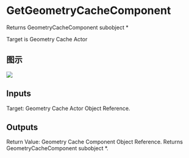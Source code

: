 # GetGeometryCacheComponent

Returns GeometryCacheComponent subobject *

Target is Geometry Cache Actor

## 图示

![]($-20221218-18235412.png)

## Inputs

Target: Geometry Cache Actor Object Reference.  

## Outputs

Return Value: Geometry Cache Component Object Reference. Returns GeometryCacheComponent subobject *.

